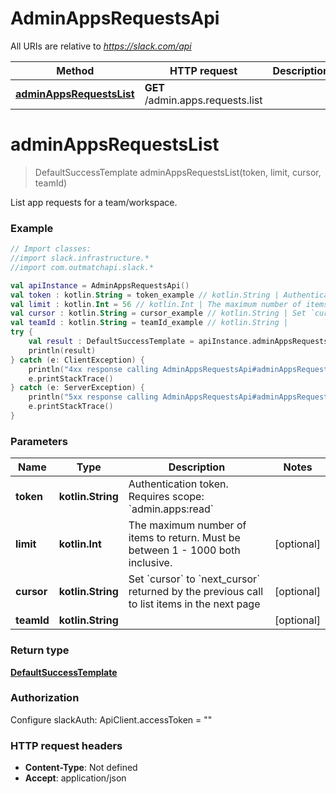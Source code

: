 # AdminAppsRequestsApi

All URIs are relative to *https://slack.com/api*

Method | HTTP request | Description
------------- | ------------- | -------------
[**adminAppsRequestsList**](AdminAppsRequestsApi.md#adminAppsRequestsList) | **GET** /admin.apps.requests.list | 


<a name="adminAppsRequestsList"></a>
# **adminAppsRequestsList**
> DefaultSuccessTemplate adminAppsRequestsList(token, limit, cursor, teamId)



List app requests for a team/workspace.

### Example
```kotlin
// Import classes:
//import slack.infrastructure.*
//import com.outmatchapi.slack.*

val apiInstance = AdminAppsRequestsApi()
val token : kotlin.String = token_example // kotlin.String | Authentication token. Requires scope: `admin.apps:read`
val limit : kotlin.Int = 56 // kotlin.Int | The maximum number of items to return. Must be between 1 - 1000 both inclusive.
val cursor : kotlin.String = cursor_example // kotlin.String | Set `cursor` to `next_cursor` returned by the previous call to list items in the next page
val teamId : kotlin.String = teamId_example // kotlin.String | 
try {
    val result : DefaultSuccessTemplate = apiInstance.adminAppsRequestsList(token, limit, cursor, teamId)
    println(result)
} catch (e: ClientException) {
    println("4xx response calling AdminAppsRequestsApi#adminAppsRequestsList")
    e.printStackTrace()
} catch (e: ServerException) {
    println("5xx response calling AdminAppsRequestsApi#adminAppsRequestsList")
    e.printStackTrace()
}
```

### Parameters

Name | Type | Description  | Notes
------------- | ------------- | ------------- | -------------
 **token** | **kotlin.String**| Authentication token. Requires scope: &#x60;admin.apps:read&#x60; |
 **limit** | **kotlin.Int**| The maximum number of items to return. Must be between 1 - 1000 both inclusive. | [optional]
 **cursor** | **kotlin.String**| Set &#x60;cursor&#x60; to &#x60;next_cursor&#x60; returned by the previous call to list items in the next page | [optional]
 **teamId** | **kotlin.String**|  | [optional]

### Return type

[**DefaultSuccessTemplate**](DefaultSuccessTemplate.md)

### Authorization


Configure slackAuth:
    ApiClient.accessToken = ""

### HTTP request headers

 - **Content-Type**: Not defined
 - **Accept**: application/json

